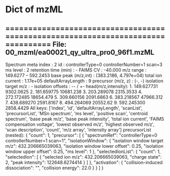 # Dict of mzML 
================================================================================
File: 00_mzml/ea00021_qy_ultra_pro0_96f1.mzML
--------------------------------------------------------------------------------
Spectrum meta
  index                 : 2
  id                    : controllerType=0 controllerNumber=1 scan=3
  ms level              : 2
  retention time (min)  : -
  FAIMS CV              : -40.000
  m/z range             : 149.6277 – 592.2453
  base peak (m/z,int)   : (383.2186, 4.797e+04)
  total ion current     : 1.17e+05
  defaultArrayLength    : 9
  precursor (m/z, z)    : (-, -)
  isolation target m/z  : -
  isolation offsets     : -- / +-
  head(m/z,intensity):
     1. 149.627731      9302.0625
     2. 181.659775      10681.238
     3. 203.289078      2315.3533
     4. 272.172485      18654.479
     5. 309.660156      2091.6863
     6. 383.218567      47966.312
     7. 438.689270      2591.8167
     8. 494.264069      20552.62
     9. 592.245300      2858.4429
  All keys: ['index', 'id', 'defaultArrayLength', 'scanList', 'precursorList', 'MSn spectrum', 'ms level', 'positive scan', 'centroid spectrum', 'base peak m/z', 'base peak intensity', 'total ion current', 'FAIMS compensation voltage', 'lowest observed m/z', 'highest observed m/z', 'scan description', 'count', 'm/z array', 'intensity array']
  precursorList (nested):
{
  "count": 1,
  "precursor": [
    {
      "spectrumRef": "controllerType=0 controllerNumber=1 scan=1",
      "isolationWindow": {
        "isolation window target m/z": 432.206665039063,
        "isolation window lower offset": 0.25,
        "isolation window upper offset": 0.25,
        "ms level": 1
      },
      "selectedIonList": {
        "count": 1,
        "selectedIon": [
          {
            "selected ion m/z": 432.206665039063,
            "charge state": 2,
            "peak intensity": 122648.6274414
          }
        ]
      },
      "activation": {
        "collision-induced dissociation": "",
        "collision energy": 22.0
      }
    }
  ]
}

